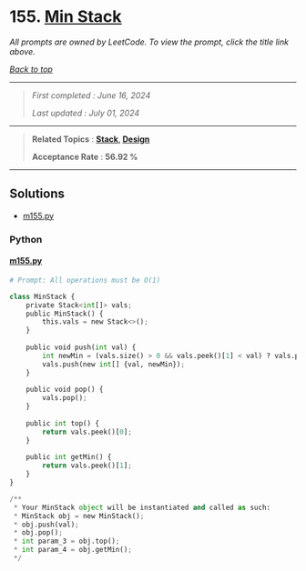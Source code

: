 # 155. [Min Stack](<https://leetcode.com/problems/min-stack>)

*All prompts are owned by LeetCode. To view the prompt, click the title link above.*

*[Back to top](<../README.md>)*

------

> *First completed : June 16, 2024*
>
> *Last updated : July 01, 2024*

------

> **Related Topics** : **[Stack](<by_topic/Stack.md>), [Design](<by_topic/Design.md>)**
>
> **Acceptance Rate** : **56.92 %**

------

## Solutions

- [m155.py](<../my-submissions/m155.py>)
### Python
#### [m155.py](<../my-submissions/m155.py>)
```Python
# Prompt: All operations must be O(1)

class MinStack {
    private Stack<int[]> vals;
    public MinStack() {
        this.vals = new Stack<>();
    }
    
    public void push(int val) {
        int newMin = (vals.size() > 0 && vals.peek()[1] < val) ? vals.peek()[1] : val;
        vals.push(new int[] {val, newMin});
    }
    
    public void pop() {
        vals.pop();
    }
    
    public int top() {
        return vals.peek()[0];
    }
    
    public int getMin() {
        return vals.peek()[1];
    }
}

/**
 * Your MinStack object will be instantiated and called as such:
 * MinStack obj = new MinStack();
 * obj.push(val);
 * obj.pop();
 * int param_3 = obj.top();
 * int param_4 = obj.getMin();
 */
```

